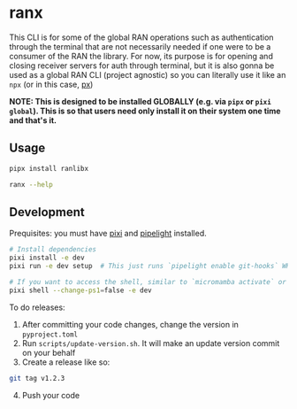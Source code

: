 # ranx

This CLI is for some of the global RAN operations such as authentication through the terminal that are not necessarily needed if one were to be a consumer of the RAN the library.
For now, its purpose is for opening and closing receiver servers for auth through terminal, but it is also gonna be used as a global RAN CLI (project agnostic) so you can literally use it like an `npx` (or in this case, [px](https://github.com/AmeerArsala/px))

**NOTE: This is designed to be installed GLOBALLY (e.g. via `pipx` or `pixi global`). This is so that users need only install it on their system one time and that's it.**

## Usage

```bash
pipx install ranlibx
```

```bash
ranx --help
```

## Development

Prequisites: you must have [pixi](https://pixi.sh) and [pipelight](https://pipelight.dev) installed.
```bash
# Install dependencies
pixi install -e dev
pixi run -e dev setup  # This just runs `pipelight enable git-hooks` WHICH IS MANDATORY

# If you want to access the shell, similar to `micromamba activate` or `conda activate` (highly recommended during development)
pixi shell --change-ps1=false -e dev
```

To do releases:
1. After committing your code changes, change the version in `pyproject.toml`
2. Run `scripts/update-version.sh`. It will make an update version commit on your behalf
3. Create a release like so:

```bash
git tag v1.2.3
```

4. Push your code
